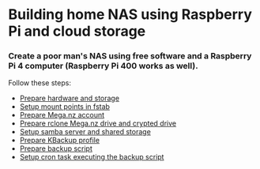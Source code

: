 # Building home NAS using Raspberry Pi and cloud storage

### Create a poor man's NAS using free software and a Raspberry Pi 4 computer (Raspberry Pi 400 works as well).

Follow these steps:
* [Prepare hardware and storage](Content/PrepareHardwareAndStorag.md)
* [Setup mount points in fstab]()
* [Prepare Mega.nz account]()
* [Prepare rclone Mega.nz drive and crypted drive]()
* [Setup samba server and shared storage]()
* [Prepare KBackup profile]()
* [Prepare backup script]()
* [Setup cron task executing the backup script]()
